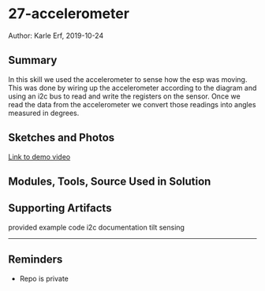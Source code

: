 #  27-accelerometer

Author: Karle Erf, 2019-10-24

## Summary
In this skill we used the accelerometer to sense how the esp was moving. This was done by wiring  up the accelerometer according to the diagram and using an i2c bus to read and write the registers on the sensor. Once we read the data from the accelerometer we convert those readings into angles measured in degrees.

## Sketches and Photos
[Link to demo video](https://drive.google.com/file/d/1N480Je-xb2R3YvoXTiqXnupWAD5MXSnu/view?usp=sharing)

## Modules, Tools, Source Used in Solution


## Supporting Artifacts
provided example code
i2c documentation
tilt sensing

-----

## Reminders
- Repo is private
